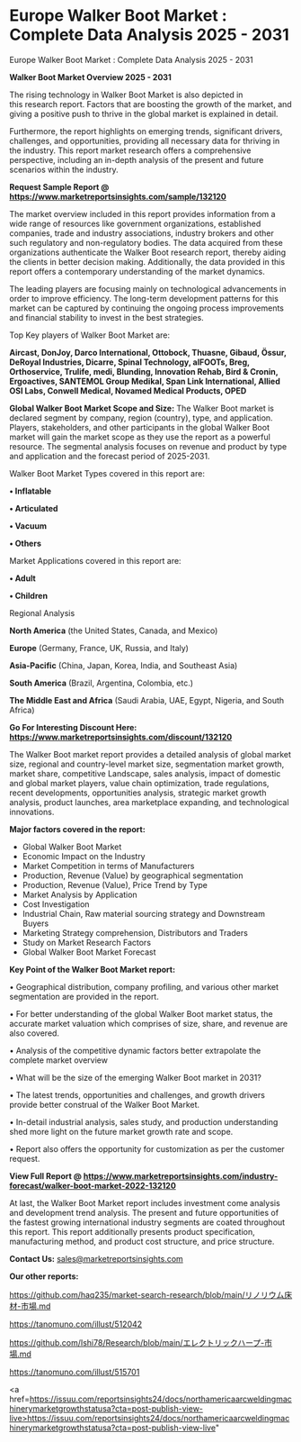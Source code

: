 # Europe Walker Boot Market : Complete Data Analysis 2025 - 2031
Europe Walker Boot Market : Complete Data Analysis 2025 - 2031

<Strong> Walker Boot Market Overview 2025 - 2031</strong>

The rising technology in Walker Boot Market is also depicted in this research report. Factors that are boosting the growth of the market, and giving a positive push to thrive in the global market is explained in detail.

Furthermore, the report highlights on emerging trends, significant drivers, challenges, and opportunities, providing all necessary data for thriving in the industry. This report market research offers a comprehensive perspective, including an in-depth analysis of the present and future scenarios within the industry.

<strong>Request Sample Report @ <a href=https://www.marketreportsinsights.com/sample/132120>https://www.marketreportsinsights.com/sample/132120</a></strong>

The market overview included in this report provides information from a wide range of resources like government organizations, established companies, trade and industry associations, industry brokers and other such regulatory and non-regulatory bodies. The data acquired from these organizations authenticate the Walker Boot research report, thereby aiding the clients in better decision making. Additionally, the data provided in this report offers a contemporary understanding of the market dynamics.

The leading players are focusing mainly on technological advancements in order to improve efficiency. The long-term development patterns for this market can be captured by continuing the ongoing process improvements and financial stability to invest in the best strategies.

Top Key players of Walker Boot Market are:

<strong>Aircast, DonJoy, Darco International, Ottobock, Thuasne, Gibaud, Össur, DeRoyal Industries, Dicarre, Spinal Technology, alFOOTs, Breg, Orthoservice, Trulife, medi, Blunding, Innovation Rehab, Bird & Cronin, Ergoactives, SANTEMOL Group Medikal, Span Link International, Allied OSI Labs, Conwell Medical, Novamed Medical Products, OPED</strong>

<strong><b>Global Walker Boot Market Scope and Size:</b></strong>
The Walker Boot market is declared segment by company, region (country), type, and application. Players, stakeholders, and other participants in the global Walker Boot market will gain the market scope as they use the report as a powerful resource. The segmental analysis focuses on revenue and product by type and application and the forecast period of 2025-2031.

Walker Boot Market Types covered in this report are:

<strong>• Inflatable

• Articulated

• Vacuum

• Others</strong>

Market Applications covered in this report are:

<strong>• Adult

• Children</strong> 

Regional Analysis

<strong>North America</strong> (the United States, Canada, and Mexico)

<strong>Europe</strong> (Germany, France, UK, Russia, and Italy)

<strong>Asia-Pacific</strong> (China, Japan, Korea, India, and Southeast Asia)

<strong>South America</strong> (Brazil, Argentina, Colombia, etc.)

<strong>The Middle East and Africa</strong> (Saudi Arabia, UAE, Egypt, Nigeria, and South Africa)

<strong>Go For Interesting Discount Here: <a href=https://www.marketreportsinsights.com/discount/132120>https://www.marketreportsinsights.com/discount/132120</a></strong>

The Walker Boot market report provides a detailed analysis of global market size, regional and country-level market size, segmentation market growth, market share, competitive Landscape, sales analysis, impact of domestic and global market players, value chain optimization, trade regulations, recent developments, opportunities analysis, strategic market growth analysis, product launches, area marketplace expanding, and technological innovations.

<strong><b>Major factors covered in the report:</b></strong>
<ul>
  <li>Global Walker Boot Market </li>
  <li>Economic Impact on the Industry</li>
  <li>Market Competition in terms of Manufacturers</li>
  <li>Production, Revenue (Value) by geographical segmentation</li>
  <li>Production, Revenue (Value), Price Trend by Type</li>
  <li>Market Analysis by Application</li>
  <li>Cost Investigation</li>
  <li>Industrial Chain, Raw material sourcing strategy and Downstream Buyers</li>
  <li>Marketing Strategy comprehension, Distributors and Traders</li>
  <li>Study on Market Research Factors</li>
  <li>Global Walker Boot Market Forecast</li>
</ul>

<strong><b>Key Point of the Walker Boot Market report:</b></strong>

• Geographical distribution, company profiling, and various other market segmentation are provided in the report.

• For better understanding of the global Walker Boot market status, the accurate market valuation which comprises of size, share, and revenue are also covered.

• Analysis of the competitive dynamic factors better extrapolate the complete market overview

• What will be the size of the emerging Walker Boot market in 2031?

• The latest trends, opportunities and challenges, and growth drivers provide better construal of the Walker Boot Market.

• In-detail industrial analysis, sales study, and production understanding shed more light on the future market growth rate and scope.

• Report also offers the opportunity for customization as per the customer request.

<strong><b>View Full Report @ <a href=https://www.marketreportsinsights.com/industry-forecast/walker-boot-market-2022-132120>https://www.marketreportsinsights.com/industry-forecast/walker-boot-market-2022-132120</a></b></strong>


At last, the Walker Boot Market report includes investment come analysis and development trend analysis. The present and future opportunities of the fastest growing international industry segments are coated throughout this report. This report additionally presents product specification, manufacturing method, and product cost structure, and price structure.

<strong>Contact Us:</strong>
sales@marketreportsinsights.com

<strong>Our other reports:</strong>

<a href=https://github.com/haq235/market-search-research/blob/main/リノリウム床材-市場.md>https://github.com/haq235/market-search-research/blob/main/リノリウム床材-市場.md</a>

<a href=https://tanomuno.com/illust/512042>https://tanomuno.com/illust/512042</a>

<a href=https://github.com/Ishi78/Research/blob/main/エレクトリックハープ-市場.md>https://github.com/Ishi78/Research/blob/main/エレクトリックハープ-市場.md</a>

<a href=https://tanomuno.com/illust/515701>https://tanomuno.com/illust/515701</a>

<a href=https://issuu.com/reportsinsights24/docs/northamericaarcweldingmachinerymarketgrowthstatusa?cta=post-publish-view-live>https://issuu.com/reportsinsights24/docs/northamericaarcweldingmachinerymarketgrowthstatusa?cta=post-publish-view-live</a>"
